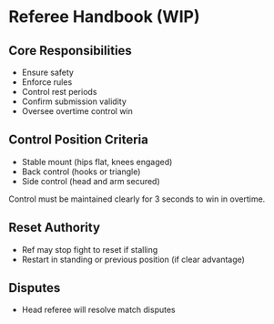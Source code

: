 # Referee Handbook (WIP)

## Core Responsibilities
- Ensure safety
- Enforce rules
- Control rest periods
- Confirm submission validity
- Oversee overtime control win

## Control Position Criteria
- Stable mount (hips flat, knees engaged)
- Back control (hooks or triangle)
- Side control (head and arm secured)

Control must be maintained clearly for 3 seconds to win in overtime.

## Reset Authority
- Ref may stop fight to reset if stalling
- Restart in standing or previous position (if clear advantage)

## Disputes
- Head referee will resolve match disputes
